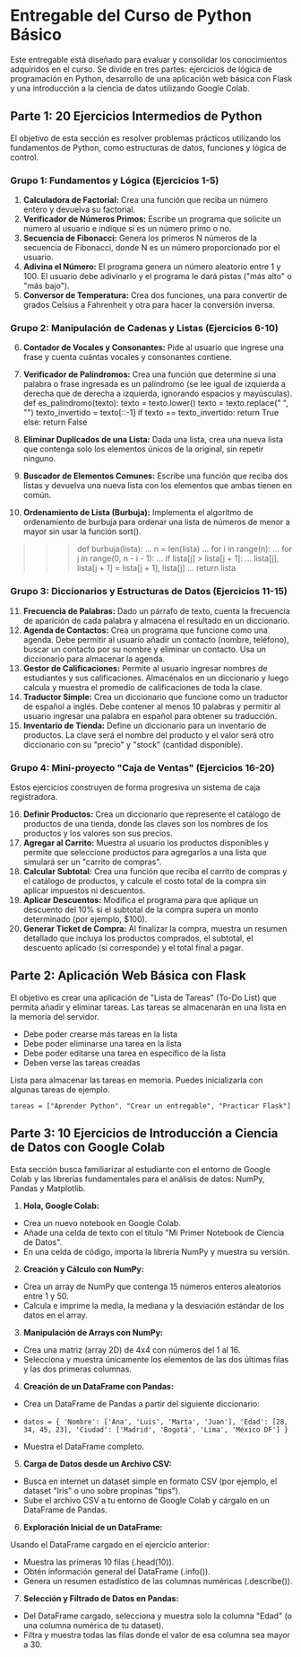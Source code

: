 # Entregable del Curso de Python Básico
Este entregable está diseñado para evaluar y consolidar los conocimientos adquiridos en el curso. Se divide en tres partes: ejercicios de lógica de programación en Python, desarrollo de una aplicación web básica con Flask y una introducción a la ciencia de datos utilizando Google Colab.

## Parte 1: 20 Ejercicios Intermedios de Python
El objetivo de esta sección es resolver problemas prácticos utilizando los fundamentos de Python, como estructuras de datos, funciones y lógica de control.

### Grupo 1: Fundamentos y Lógica (Ejercicios 1-5)

1. **Calculadora de Factorial:** Crea una función que reciba un número entero y devuelva su factorial.
2. **Verificador de Números Primos:** Escribe un programa que solicite un número al usuario e indique si es un número primo o no.
3. **Secuencia de Fibonacci:** Genera los primeros N números de la secuencia de Fibonacci, donde N es un número proporcionado por el usuario.
4. **Adivina el Número:** El programa genera un número aleatorio entre 1 y 100. El usuario debe adivinarlo y el programa le dará pistas ("más alto" o "más bajo").
5. **Conversor de Temperatura:** Crea dos funciones, una para convertir de grados Celsius a Fahrenheit y otra para hacer la conversión inversa.

### Grupo 2: Manipulación de Cadenas y Listas (Ejercicios 6-10)

6. **Contador de Vocales y Consonantes:** Pide al usuario que ingrese una frase y cuenta cuántas vocales y consonantes contiene.
7. **Verificador de Palíndromos:** Crea una función que determine si una palabra o frase ingresada es un palíndromo (se lee igual de izquierda a derecha que de derecha a izquierda, ignorando espacios y mayúsculas).
def es_palindromo(texto):
    texto = texto.lower()
    texto = texto.replace(" ", "")
    texto_invertido = texto[::-1]
    if texto == texto_invertido:
        return True
    else:
        return False

8. **Eliminar Duplicados de una Lista:** Dada una lista, crea una nueva lista que contenga solo los elementos únicos de la original, sin repetir ninguno.
9. **Buscador de Elementos Comunes:** Escribe una función que reciba dos listas y devuelva una nueva lista con los elementos que ambas tienen en común.
10. **Ordenamiento de Lista (Burbuja):** Implementa el algoritmo de ordenamiento de burbuja para ordenar una lista de números de menor a mayor sin usar la función sort().
>>> def burbuja(lista):
...  n = len(lista)
...  for i in range(n):
...   for j in range(0, n - i - 1):
...    if lista[j] > lista[j + 1]:
...     lista[j], lista[j + 1] = lista[j + 1], lista[j]
...  return lista


### Grupo 3: Diccionarios y Estructuras de Datos (Ejercicios 11-15)

11. **Frecuencia de Palabras:** Dado un párrafo de texto, cuenta la frecuencia de aparición de cada palabra y almacena el resultado en un diccionario.
12. **Agenda de Contactos:** Crea un programa que funcione como una agenda. Debe permitir al usuario añadir un contacto (nombre, teléfono), buscar un contacto por su nombre y eliminar un contacto. Usa un diccionario para almacenar la agenda.
13. **Gestor de Calificaciones:** Permite al usuario ingresar nombres de estudiantes y sus calificaciones. Almacénalos en un diccionario y luego calcula y muestra el promedio de calificaciones de toda la clase.
14. **Traductor Simple:** Crea un diccionario que funcione como un traductor de español a inglés. Debe contener al menos 10 palabras y permitir al usuario ingresar una palabra en español para obtener su traducción.
15. **Inventario de Tienda:** Define un diccionario para un inventario de productos. La clave será el nombre del producto y el valor será otro diccionario con su "precio" y "stock" (cantidad disponible).

### Grupo 4: Mini-proyecto "Caja de Ventas" (Ejercicios 16-20)

Estos ejercicios construyen de forma progresiva un sistema de caja registradora.

16. **Definir Productos:** Crea un diccionario que represente el catálogo de productos de una tienda, donde las claves son los nombres de los productos y los valores son sus precios.
17. **Agregar al Carrito:** Muestra al usuario los productos disponibles y permite que seleccione productos para agregarlos a una lista que simulará ser un "carrito de compras".
18. **Calcular Subtotal:** Crea una función que reciba el carrito de compras y el catálogo de productos, y calcule el costo total de la compra sin aplicar impuestos ni descuentos.
19. **Aplicar Descuentos:** Modifica el programa para que aplique un descuento del 10% si el subtotal de la compra supera un monto determinado (por ejemplo, $100).
20. **Generar Ticket de Compra:** Al finalizar la compra, muestra un resumen detallado que incluya los productos comprados, el subtotal, el descuento aplicado (si corresponde) y el total final a pagar.

## Parte 2: Aplicación Web Básica con Flask

El objetivo es crear una aplicación de "Lista de Tareas" (To-Do List) que permita añadir y eliminar tareas. Las tareas se almacenarán en una lista en la memoria del servidor.

- Debe poder crearse más tareas en la lista
- Debe poder eliminarse una tarea en la lista
- Debe poder editarse una tarea en específico de la lista
- Deben verse las tareas creadas

Lista para almacenar las tareas en memoria. Puedes inicializarla con algunas tareas de ejemplo.

`tareas = ["Aprender Python", "Crear un entregable", "Practicar Flask"]`

## Parte 3: 10 Ejercicios de Introducción a Ciencia de Datos con Google Colab

Esta sección busca familiarizar al estudiante con el entorno de Google Colab y las librerías fundamentales para el análisis de datos: NumPy, Pandas y Matplotlib.

1. **Hola, Google Colab:**
- Crea un nuevo notebook en Google Colab.
- Añade una celda de texto con el título "Mi Primer Notebook de Ciencia de Datos".
- En una celda de código, importa la librería NumPy y muestra su versión.
2. **Creación y Cálculo con NumPy:**
- Crea un array de NumPy que contenga 15 números enteros aleatorios entre 1 y 50.
- Calcula e imprime la media, la mediana y la desviación estándar de los datos en el array.
3. **Manipulación de Arrays con NumPy:**
- Crea una matriz (array 2D) de 4x4 con números del 1 al 16.
- Selecciona y muestra únicamente los elementos de las dos últimas filas y las dos primeras columnas.
4. **Creación de un DataFrame con Pandas:**
- Crea un DataFrame de Pandas a partir del siguiente diccionario:

- `datos = {
    'Nombre': ['Ana', 'Luis', 'Marta', 'Juan'],
    'Edad': [28, 34, 45, 23],
    'Ciudad': ['Madrid', 'Bogotá', 'Lima', 'México DF']
}`
- Muestra el DataFrame completo.
5. **Carga de Datos desde un Archivo CSV:**
- Busca en internet un dataset simple en formato CSV (por ejemplo, el dataset "Iris" o uno sobre propinas "tips").
- Sube el archivo CSV a tu entorno de Google Colab y cárgalo en un DataFrame de Pandas.
6. **Exploración Inicial de un DataFrame:**

Usando el DataFrame cargado en el ejercicio anterior:
- Muestra las primeras 10 filas (.head(10)).
- Obtén información general del DataFrame (.info()).
- Genera un resumen estadístico de las columnas numéricas (.describe()).
7. **Selección y Filtrado de Datos en Pandas:**
- Del DataFrame cargado, selecciona y muestra solo la columna "Edad" (o una columna numérica de tu dataset).
- Filtra y muestra todas las filas donde el valor de esa columna sea mayor a 30.